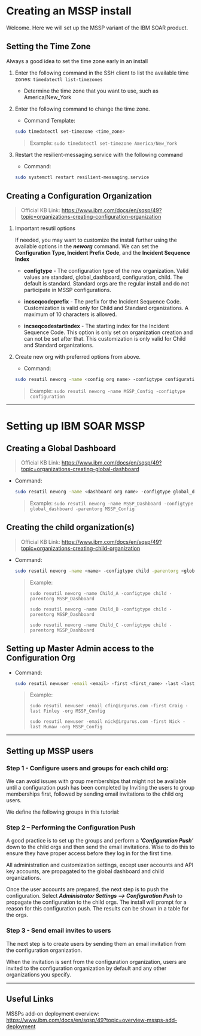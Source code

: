 # Creating an MSSP install
Welcome.  Here we will set up the MSSP variant of the IBM SOAR product.

## Setting the Time Zone
Always a good idea to set the time zone early in an install

1. Enter the following command in the SSH client to list the available time zones:
`timedatectl list-timezones`
    - Determine the time zone that you want to use, such as America/New_York

2. Enter the following command to change the time zone.

    - Command Template:
    ```bash
    sudo timedatectl set-timezone <time_zone>
    ```
    >Example: `sudo timedatectl set-timezone America/New_York`

3. Restart the resilient-messaging.service with the following command
    - Command:
    ```bash
    sudo systemctl restart resilient-messaging.service
    ```


## Creating a Configuration Organization
>Official KB Link: https://www.ibm.com/docs/en/sqsp/49?topic=organizations-creating-configuration-organization

1. Important resutil options

    If needed, you may want to customize the install further using the available options in the ***neworg*** command. We can set the **Configuration Type, Incident Prefix Code**, and the **Incident Sequence Index**

    - **configtype** - The configuration type of the new organization.  Valid values are standard, global_dashboard, configuration, child.
The default is standard.
Standard orgs are the regular install and do not participate in MSSP configurations.

    - **incseqcodeprefix** - The prefix for the Incident Sequence Code.  Customization is valid only for Child and Standard organizations.  A maximum of 10 characters is allowed.

    - **incseqcodestartindex** - The starting index for the Incident Sequence Code.  This option is only set on organization creation and can not be set after that.  This customization is only valid for Child and Standard organizations.


2. Create new org with preferred options from above.
    - Command:
    ```bash
    sudo resutil neworg -name <config org name> -configtype configuration
    ```
    >Example: `sudo resutil neworg -name MSSP_Config -configtype configuration`

---

# Setting up IBM SOAR MSSP

## Creating a Global Dashboard
>Official KB Link: https://www.ibm.com/docs/en/sqsp/49?topic=organizations-creating-global-dashboard

- Command:
    ```bash
    sudo resutil neworg -name <dashboard org name> -configtype global_dashboard -parentorg <name of config org>
    ```
    >Example: `sudo resutil neworg -name MSSP_Dashboard -configtype global_dashboard -parentorg MSSP_Config`


## Creating the child organization(s)
>Official KB Link: https://www.ibm.com/docs/en/sqsp/49?topic=organizations-creating-child-organization

- Command:
    ```bash
    sudo resutil neworg -name <name> -configtype child -parentorg <global_dashboard_orgname>
    ```
    >Example: 
    >
    >`sudo resutil neworg -name Child_A -configtype child -parentorg MSSP_Dashboard`
    >
    >`sudo resutil neworg -name Child_B -configtype child -parentorg MSSP_Dashboard`
    >
    >`sudo resutil neworg -name Child_C -configtype child -parentorg MSSP_Dashboard`


## Setting up Master Admin access to the Configuration Org
- Command:
    ```bash
    sudo resutil newuser -email <email> -first <first_name> -last <last_name> -org <global_dashboard_orgname>
    ```

    >Example:
    >
    >`sudo resutil newuser -email cfin@irgurus.com -first Craig -last Finley -org MSSP_Config`
    >
    >`sudo resutil newuser -email nick@irgurus.com -first Nick -last Mumaw -org MSSP_Config`

---

## Setting up MSSP users

### Step 1 - Configure users and groups for each child org:
We can avoid issues with group memberships that might not be available until a configuration push has been completed by Inviting the users to group memberships first, followed by sending email invitations to the child org users.

We define the following groups in this tutorial:

### Step 2 – Performing the Configuration Push
A good practice is to set up the groups and perform a ***'Configuration Push'*** down to the child orgs and then send the email invitations.  Wise to do this to ensure they have proper access before they log in for the first time.

All administration and customization settings, except user accounts and API key accounts, are propagated to the global dashboard and child organizations.

Once the user accounts are prepared, the next step is to push the configuration.
Select ***Administrator Settings --> Configuration Push*** to propagate the configuration to the child orgs.
The install will prompt for a reason for this configuration push.
The results can be shown in a table for the orgs.


### Step 3 - Send email invites to users

The next step is to create users by sending them an email invitation from the configuration organization.

When the invitation is sent from the configuration organization, users are invited to the configuration organization by default and any other organizations you specify.

---

## Useful Links
MSSPs add-on deployment overview: https://www.ibm.com/docs/en/sqsp/49?topic=overview-mssps-add-deployment
